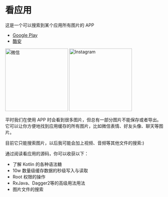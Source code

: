 # 看应用
这是一个可以搜索到某个应用所有图片的 APP 
 - [Google Play](https://play.google.com/store/apps/details?id=com.linroid.viewit)
 - [酷安](http://www.coolapk.com/apk/com.linroid.viewit)
 
<img src="http://firimg.fir.im/9d9b07aa986a39ad7f817f84cd803abc7e88fd87?imageView2/0/w/426/h/240" alt="微信" title="screenshot" width="200" />
<img src="http://firimg.fir.im/1b5917e805758e946f45a9c3778424bde405222a?imageView2/0/w/426/h/240" alt="Instagram" title="screenshot" width="200" />

平时我们在使用 APP 时会看到很多图片，但总有一部分图片不能保存或者导出。它可以让你方便地找到应用缓存的所有图片，比如微信表情、好友头像、聊天等图片。

目前它只能搜索图片，以后我可能会加上视频、音频等其他文件的搜索:)

通过阅读看应用的源码，你可以收获以下：
 - 了解 Kotlin 的各种语法糖
 - 10w 数量级缓存数据的秒级写入与读取
 - Root 权限的操作
 - RxJava、Dagger2等的高级用法用法
 - 图片文件的搜索
